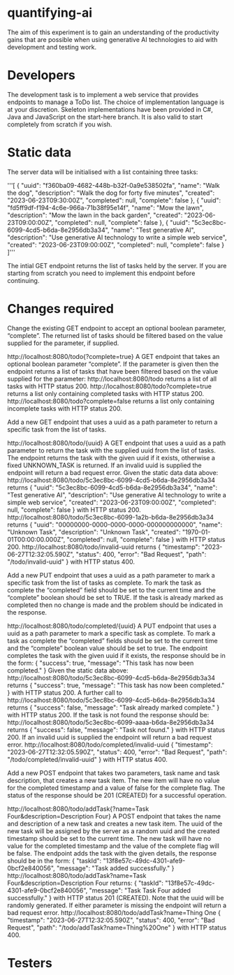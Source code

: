 # quantifying-ai

The aim of this experiment is to gain an understanding of the productivity gains that are possible when using generative AI technologies to aid with development and testing work.

# Developers

The development task is to implement a web service that provides endpoints to manage a ToDo list. The choice of implementation language is at your discretion. Skeleton implementations have been provided in C#, Java and JavaScript on the start-here branch. It is also valid to start completely from scratch if you wish.

# Static data

The server data will be initialised with a list containing three tasks:

'''[
    {
        "uuid": "f360ba09-4682-448b-b32f-0a9e538502fa",
        "name": "Walk the dog",
        "description": "Walk the dog for forty five minutes",
        "created": "2023-06-23T09:30:00Z",
        "completed": null,
        "complete": false
    },
    {
        "uuid": "fd5ff9df-f194-4c6e-966a-71b38f95e14f",
        "name": "Mow the lawn",
        "description": "Mow the lawn in the back garden",
        "created": "2023-06-23T09:00:00Z",
        "completed": null,
        "complete": false
    },
    {
        "uuid": "5c3ec8bc-6099-4cd5-b6da-8e2956db3a34",
        "name": "Test generative AI",
        "description": "Use generative AI technology to write a simple web service",
        "created": "2023-06-23T09:00:00Z",
        "completed": null,
        "complete": false
    }
]'''

The intial GET endpoint returns the list of tasks held by the server. If you are starting from scratch you need to implement this endpoint before continuing.

# Changes required

Change the existing GET endpoint to accept an optional boolean parameter, “complete”. The returned list of tasks should be filtered based on the value supplied for the parameter, if supplied.

http://localhost:8080/todo{?complete=true}
A GET endpoint that takes an optional boolean parameter “complete”.
If the parameter is given then the endpoint returns a list of tasks that have been filtered based on the value supplied for the parameter:
http://localhost:8080/todo returns a list of all tasks with HTTP status 200.
http://localhost:8080/todo?complete=true returns a list only containing completed tasks with HTTP status 200.
http://localhost:8080/todo?complete=false returns a list only containing incomplete tasks with HTTP status 200.

Add a new GET endpoint that uses a uuid as a path parameter to return a specific task from the list of tasks.

http://localhost:8080/todo/{uuid}
A GET endpoint that uses a uuid as a path parameter to return the task with the supplied uuid from the list of tasks.
The endpoint returns the task with the given uuid if it exists, otherwise a fixed UNKNOWN_TASK is returned.
If an invalid uuid is supplied the endpoint will return a bad request error.
Given the static data data above:
http://localhost:8080/todo/5c3ec8bc-6099-4cd5-b6da-8e2956db3a34 returns
{
"uuid": "5c3ec8bc-6099-4cd5-b6da-8e2956db3a34",
"name": "Test generative AI",
"description": "Use generative AI technology to write a simple web service",
"created": "2023-06-23T09:00:00Z",
"completed": null,
"complete": false
}
with HTTP status 200.
http://localhost:8080/todo/5c3ec8bc-6099-1a2b-b6da-8e2956db3a34 returns
{
"uuid": "00000000-0000-0000-0000-000000000000",
"name": "Unknown Task",
"description": "Unknown Task",
"created": "1970-01-01T00:00:00.000Z",
"completed": null,
"complete": false
}
with HTTP status 200.
http://localhost:8080/todo/invalid-uuid returns
{
"timestamp": "2023-06-27T12:32:05.590Z",
"status": 400,
"error": "Bad Request",
"path": "/todo/invalid-uuid"
}
with HTTP status 400.

Add a new PUT endpoint that uses a uuid as a path parameter to mark a specific task from the list of tasks as complete. To mark the task as complete the “completed” field should be set to the current time and the “complete” boolean should be set to TRUE. If the task is already marked as completed then no change is made and the problem should be indicated in the response.

http://localhost:8080/todo/completed/{uuid}
A PUT endpoint that uses a uuid as a path parameter to mark a specific task as complete. To mark a task as complete the “completed” fields should be set to the current time and the “complete” boolean value should be set to true.
The endpoint completes the task with the given uuid if it exists, the response should be in the form:
{
"success": true,
"message": "This task has now been completed."
}
Given the static data above:
http://localhost:8080/todo/5c3ec8bc-6099-4cd5-b6da-8e2956db3a34 returns
{
"success": true,
"message": "This task has now been completed."
}
with HTTP status 200.
A further call to http://localhost:8080/todo/5c3ec8bc-6099-4cd5-b6da-8e2956db3a34 returns
{
"success": false,
"message": "Task already marked complete."
}
with HTTP status 200.
If the task is not found the response should be:
http://localhost:8080/todo/5c3ec8bc-6099-aaaa-b6da-8e2956db3a34 returns
{
"success": false,
"message": "Task not found."
}
with HTTP status 200.
If an invalid uuid is supplied the endpoint will return a bad request error.
http://localhost:8080/todo/completed/invalid-uuid
{
"timestamp": "2023-06-27T12:32:05.590Z",
"status": 400,
"error": "Bad Request",
"path": "/todo/completed/invalid-uuid"
}
with HTTP status 400.

Add a new POST endpoint that takes two parameters, task name and task description, that creates a new task item. The new item will have no value for the completed timestamp and a value of false for the complete flag. The status of the response should be 201 (CREATED) for a successful operation.

http://localhost:8080/todo/addTask{?name=Task Four&description=Description Four}
A POST endpoint that takes the name and description of a new task and creates a new task item. The uuid of the new task will be assigned by the server as a random uuid and the created timestamp should be set to the current time. The new task will have no value for the completed timestamp and the value of the complete flag will be false.
The endpoint adds the task with the given details, the response should be in the form:
{
"taskId": "13f8e57c-49dc-4301-afe9-0bcf2e840056",
"message": "Task <task name> added successfully."
}
http://localhost:8080/todo/addTask?name=Task Four&description=Description Four returns:
{
"taskId": "13f8e57c-49dc-4301-afe9-0bcf2e840056",
"message": "Task Task Four added successfully."
}
with HTTP status 201 (CREATED). Note that the uuid will be randomly generated.
If either parameter is missing the endpoint will return a bad request error.
http://localhost:8080/todo/addTask?name=Thing One
{
"timestamp": "2023-06-27T12:32:05.590Z",
"status": 400,
"error": "Bad Request",
"path": "/todo/addTask?name=Thing%20One"
}
with HTTP status 400.

# Testers
